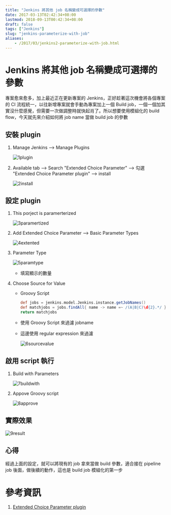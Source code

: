 ```yaml
---
title: "Jenkins 將其他 job 名稱變成可選擇的參數"
date: 2017-03-13T02:42:34+08:00
lastmod: 2018-09-13T00:42:34+08:00
draft: false
tags: ["Jenkins"]
slug: "jenkins-parameterize-with-job"
aliases:
    - /2017/03/jenkins2-parameterize-with-job.html
---
```

# Jenkins 將其他 job 名稱變成可選擇的參數
專案愈來愈多，加上最近正在更新專案的 Jenkins，正好趁著這次機會將各個專案的 CI 流程統一，以往新增專案就會手動為專案加上一個 Build job，一個一個加其實沒什麼感覺，但需要一次做調整時就快起肖了。所以想要使用模組化的 build flow，今天就先來介紹如何將 job name 當做 build job 的參數

## 安裝 plugin
1. Manage Jenkins --> Manage Plugins
    
    ![1plugin](https://cloud.githubusercontent.com/assets/3851540/23693986/5a47f078-0412-11e7-892b-0fcce88f3abd.png)
2. Available tab --> Search "Extended Choice Parameter" --> 勾選 "Extended Choice Parameter plugin" --> install
    
    ![2install](https://cloud.githubusercontent.com/assets/3851540/23693989/5a69b550-0412-11e7-9e52-80bed6ea42be.png)

## 設定 plugin
1. This porject is paramerterized 
    
    ![3paramertized](https://cloud.githubusercontent.com/assets/3851540/23693988/5a666db4-0412-11e7-915a-92b145dfc9d7.png)
2. Add Extended Choice Parameter --> Basic Parameter Types
    
    ![4extented](https://cloud.githubusercontent.com/assets/3851540/23693987/5a65d5a2-0412-11e7-9d3b-bb711a289ab0.png)
3. Parameter Type
    
    ![5paramtype](https://cloud.githubusercontent.com/assets/3851540/23693981/5a40be8e-0412-11e7-9109-994eff72094f.png)
    - 填寫顯示的數量
4. Choose Source for Value
    - Groovy Script
        
        ```groovy
        def jobs = jenkins.model.Jenkins.instance.getJobNames()
        def matchjobs = jobs.findAll{ name -> name =~ /(A|B|C)\d{2}.*/ }
        return matchjobs
        ```
    - 使用 Groovy Script 來過濾 jobname
    - 這邊使用 regular expression 來過濾
        
        ![6sourcevalue](https://cloud.githubusercontent.com/assets/3851540/23693982/5a42111c-0412-11e7-8fe9-bf905341efc2.png)
## 啟用 script 執行
1. Build with Parameters
    
    ![7buildwith](https://cloud.githubusercontent.com/assets/3851540/23693984/5a44982e-0412-11e7-974c-c0620589ed04.png)
2. Appove Groovy script
    
    ![8approve](https://cloud.githubusercontent.com/assets/3851540/23693983/5a42871e-0412-11e7-82d8-d09b5b47ac0c.png)

## 實際效果

![9result](https://cloud.githubusercontent.com/assets/3851540/23693985/5a44be1c-0412-11e7-8b52-210aef6234b5.png)

## 心得
經過上面的設定，就可以將現有的 job 拿來當做 build 參數，適合接在 pipeline job 後面，做後續的動作，這也是 build job 模組化的第一步


# 參考資訊
1. [Extended Choice Parameter plugin](https://wiki.jenkins-ci.org/display/JENKINS/Extended+Choice+Parameter+plugin)
